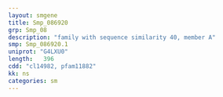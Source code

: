 ```yaml
---
layout: smgene
title: Smp_086920
grp: Smp_08
description: "family with sequence similarity 40, member A"
smp: Smp_086920.1
uniprot: "G4LXU0"
length:   396
cdd: "cl14982, pfam11882"
kk: ns
categories: sm
---
```

